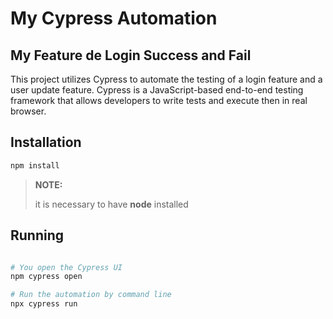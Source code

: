 # My Cypress Automation</h1>
## My Feature de Login Success and Fail

This project utilizes Cypress to automate the testing of a login feature and a user update feature. Cypress is a JavaScript-based end-to-end testing framework that allows developers to write tests and execute then in real browser.

## Installation
```bash
npm install
```
> **NOTE:**
>
>it is necessary to have **node** installed

## Running
>
```bash

# You open the Cypress UI
npm cypress open

# Run the automation by command line
npx cypress run
```











